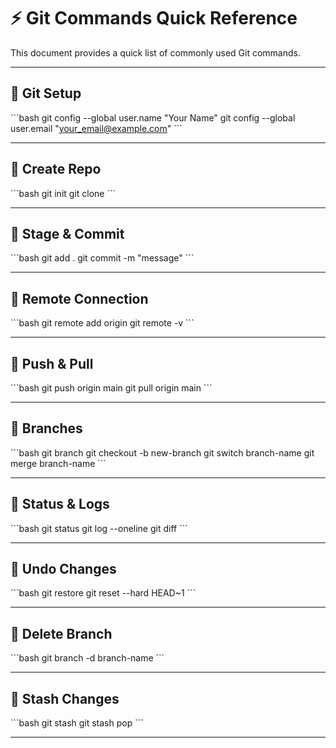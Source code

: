 # ⚡ Git Commands Quick Reference

This document provides a quick list of commonly used Git commands.

---

## 🔹 Git Setup
\`\`\`bash
git config --global user.name "Your Name"
git config --global user.email "your_email@example.com"
\`\`\`

---

## 🔹 Create Repo
\`\`\`bash
git init
git clone <url>
\`\`\`

---

## 🔹 Stage & Commit
\`\`\`bash
git add .
git commit -m "message"
\`\`\`

---

## 🔹 Remote Connection
\`\`\`bash
git remote add origin <url>
git remote -v
\`\`\`

---

## 🔹 Push & Pull
\`\`\`bash
git push origin main
git pull origin main
\`\`\`

---

## 🔹 Branches
\`\`\`bash
git branch
git checkout -b new-branch
git switch branch-name
git merge branch-name
\`\`\`

---

## 🔹 Status & Logs
\`\`\`bash
git status
git log --oneline
git diff
\`\`\`

---

## 🔹 Undo Changes
\`\`\`bash
git restore <file>
git reset --hard HEAD~1
\`\`\`

---

## 🔹 Delete Branch
\`\`\`bash
git branch -d branch-name
\`\`\`

---

## 🔹 Stash Changes
\`\`\`bash
git stash
git stash pop
\`\`\`

---
